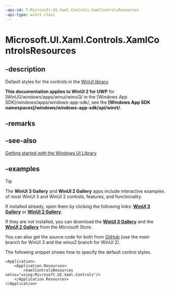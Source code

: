 ```yaml
---
-api-id: T:Microsoft.UI.Xaml.Controls.XamlControlsResources
-api-type: winrt class
---
```


<!-- Class syntax.
public class XamlControlsResources : ResourceDictionary, ResourceDictionary
-->

# Microsoft.UI.Xaml.Controls.XamlControlsResources

## -description

Default styles for the controls in the [WinUI library](https://docs.microsoft.com/uwp/toolkits/winui/).

**This documentation applies to WinUI 2 for UWP** for [WinUI]/windows/apps/winui/winui3/ in the [Windows App SDK]/windows/apps/windows-app-sdk/, see the **[Windows App SDK namespaces]/windows/windows-app-sdk/api/winrt/**.

## -remarks

## -see-also

[Getting started with the Windows UI Library](https://docs.microsoft.com/uwp/toolkits/winui/getting-started)

## -examples

> [!TIP]
> The **WinUI 3 Gallery** and **WinUI 2 Gallery** apps include interactive examples of most WinUI 3 and WinUI 2 controls, features, and functionality.
>
> If installed already, open them by clicking the following links: [**WinUI 3 Gallery**](winui3gallery:) or [**WinUI 2 Gallery**](winui2gallery:).
>
> If they are not installed, you can download the [**WinUI 3 Gallery**](https://www.microsoft.com/store/productId/9P3JFPWWDZRC) and the [**WinUI 2 Gallery**](https://www.microsoft.com/store/productId/9MSVH128X2ZT) from the Microsoft Store.
>
> You can also get the source code for both from [GitHub](https://github.com/Microsoft/WinUI-Gallery) (use the *main* branch for WinUI 3 and the *winui2* branch for WinUI 2).


The following snippet shows how to specify the default control styles.

```xaml
<Application>
    <Application.Resources>
        <XamlControlsResources xmlns="using:Microsoft.UI.Xaml.Controls"/>
    </Application.Resources>
</Application>
```

